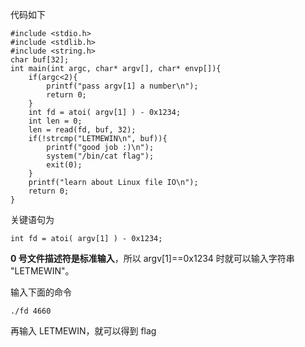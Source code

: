 代码如下

	#include <stdio.h>
	#include <stdlib.h>
	#include <string.h>
	char buf[32];
	int main(int argc, char* argv[], char* envp[]){
		if(argc<2){
			printf("pass argv[1] a number\n");
			return 0;
		}
		int fd = atoi( argv[1] ) - 0x1234;
		int len = 0;
		len = read(fd, buf, 32);
		if(!strcmp("LETMEWIN\n", buf)){
			printf("good job :)\n");
			system("/bin/cat flag");
			exit(0);
		}
		printf("learn about Linux file IO\n");
		return 0;
	}

关键语句为

	int fd = atoi( argv[1] ) - 0x1234;

**0 号文件描述符是标准输入**，所以 argv[1]==0x1234 时就可以输入字符串 "LETMEWIN"。

输入下面的命令
	
	./fd 4660

再输入 LETMEWIN，就可以得到 flag
